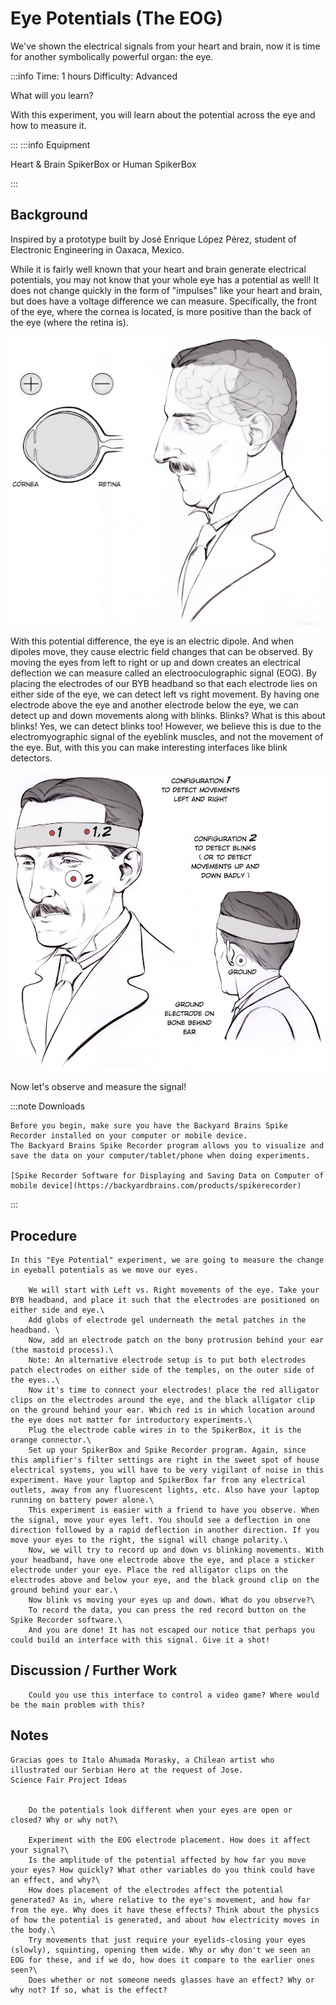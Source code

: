 # Eye Potentials (The EOG) #

We've shown the electrical signals from your heart and brain, now it is time for another symbolically powerful organ: the eye.

:::info
Time: 1 hours
Difficulty: Advanced

What will you learn?

With this experiment, you will learn about the potential across the eye and how to measure it.

:::
:::info Equipment

Heart & Brain SpikerBox or Human SpikerBox

:::
## Background ##

Inspired by a prototype built by José Enrique López Pérez, student of Electronic Engineering in Oaxaca, Mexico.

While it is fairly well known that your heart and brain generate electrical potentials, you may not know that your whole eye has a potential as well! It does not change quickly in the form of "impulses" like your heart and brain, but does have a voltage difference we can measure. Specifically, the front of the eye, where the cornea is located, is more positive than the back of the eye (where the retina is).

![cornea and retina](1.jpg)

With this potential difference, the eye is an electric dipole. And when dipoles move, they cause electric field changes that can be observed. By moving the eyes from left to right or up and down creates an electrical deflection we can measure called an electrooculographic signal (EOG). By placing the electrodes of our BYB headband so that each electrode lies on either side of the eye, we can detect left vs right movement. By having one electrode above the eye and another electrode below the eye, we can detect up and down movements along with blinks. Blinks? What is this about blinks! Yes, we can detect blinks too! However, we believe this is due to the electromyographic signal of the eyeblink muscles, and not the movement of the eye. But, with this you can make interesting interfaces like blink detectors.

![electrode placement](2.jpg)

Now let's observe and measure the signal!

:::note Downloads

    Before you begin, make sure you have the Backyard Brains Spike Recorder installed on your computer or mobile device. 
    The Backyard Brains Spike Recorder program allows you to visualize and save the data on your computer/tablet/phone when doing experiments.

    [Spike Recorder Software for Displaying and Saving Data on Computer of mobile device](https://backyardbrains.com/products/spikerecorder)

:::

## Procedure ##

    In this "Eye Potential" experiment, we are going to measure the change in eyeball potentials as we move our eyes.

        We will start with Left vs. Right movements of the eye. Take your BYB headband, and place it such that the electrodes are positioned on either side and eye.\
        Add globs of electrode gel underneath the metal patches in the headband. \
        Now, add an electrode patch on the bony protrusion behind your ear (the mastoid process).\
        Note: An alternative electrode setup is to put both electrodes patch electrodes on either side of the temples, on the outer side of the eyes..\
        Now it's time to connect your electrodes! place the red alligator clips on the electrodes around the eye, and the black alligator clip on the ground behind your ear. Which red is in which location around the eye does not matter for introductory experiments.\
        Plug the electrode cable wires in to the SpikerBox, it is the orange connector.\
        Set up your SpikerBox and Spike Recorder program. Again, since this amplifier's filter settings are right in the sweet spot of house electrical systems, you will have to be very vigilant of noise in this experiment. Have your laptop and SpikerBox far from any electrical outlets, away from any fluorescent lights, etc. Also have your laptop running on battery power alone.\
        This experiment is easier with a friend to have you observe. When the signal, move your eyes left. You should see a deflection in one direction followed by a rapid deflection in another direction. If you move your eyes to the right, the signal will change polarity.\
        Now, we will try to record up and down vs blinking movements. With your headband, have one electrode above the eye, and place a sticker electrode under your eye. Place the red alligator clips on the electrodes above and below your eye, and the black ground clip on the ground behind your ear.\
        Now blink vs moving your eyes up and down. What do you observe?\
        To record the data, you can press the red record button on the Spike Recorder software.\
        And you are done! It has not escaped our notice that perhaps you could build an interface with this signal. Give it a shot! 

## Discussion / Further Work ##

        Could you use this interface to control a video game? Where would be the main problem with this?

## Notes ##

    Gracias goes to Italo Ahumada Morasky, a Chilean artist who illustrated our Serbian Hero at the request of Jose.
    Science Fair Project Ideas


        Do the potentials look different when your eyes are open or closed? Why or why not?\
        
        Experiment with the EOG electrode placement. How does it affect your signal?\
        Is the amplitude of the potential affected by how far you move your eyes? How quickly? What other variables do you think could have an effect, and why?\
        How does placement of the electrodes affect the potential generated? As in, where relative to the eye's movement, and how far from the eye. Why does it have these effects? Think about the physics of how the potential is generated, and about how electricity moves in the body.\
        Try movements that just require your eyelids-closing your eyes (slowly), squinting, opening them wide. Why or why don't we seen an EOG for these, and if we do, how does it compare to the earlier ones seen?\
        Does whether or not someone needs glasses have an effect? Why or why not? If so, what is the effect? 

